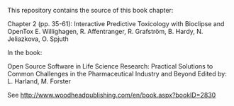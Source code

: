 This repository contains the source of this book chapter:

Chapter 2 (pp. 35-61):
Interactive Predictive Toxicology with Bioclipse and OpenTox
E. Willighagen, R. Affentranger, R. Grafström, B. Hardy, N. Jeliazkova, O. Spjuth

In the book:

Open Source Software in Life Science Research: Practical Solutions to Common Challenges in the Pharmaceutical Industry and Beyond
Edited by: L. Harland, M. Forster

See http://www.woodheadpublishing.com/en/book.aspx?bookID=2830
